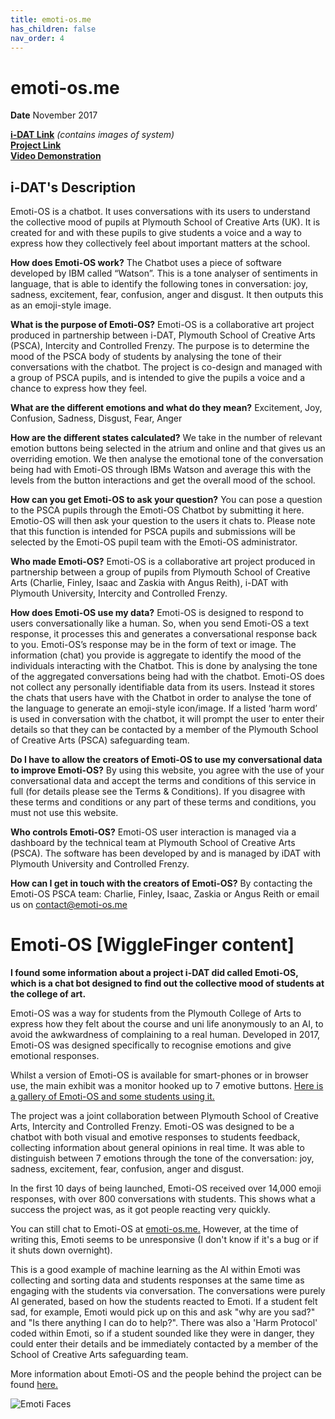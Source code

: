 ```yaml
---
title: emoti-os.me
has_children: false
nav_order: 4
---
```


# emoti-os.me

**Date** November 2017

**[i-DAT Link](https://i-dat.org/emoti-os-me/)** _(contains images of system)_  
**[Project Link](https://emoti-os.me/)**  
**[Video Demonstration](https://vimeo.com/242541735)**

## i-DAT's Description

Emoti-OS is a chatbot. It uses conversations with its users to understand the collective mood of pupils at Plymouth School of Creative Arts (UK). It is created for and with these pupils to give students a voice and a way to express how they collectively feel about important matters at the school.

**How does Emoti-OS work?**
The Chatbot uses a piece of software developed by IBM called “Watson”. This is a tone analyser of sentiments in language, that is able to identify the following tones in conversation: joy, sadness, excitement, fear, confusion, anger and disgust. It then outputs this as an emoji-style image.

**What is the purpose of Emoti-OS?**
Emoti-OS is a collaborative art project produced in partnership between i-DAT, Plymouth School of Creative Arts (PSCA), Intercity and Controlled Frenzy. The purpose is to determine the mood of the PSCA body of students by analysing the tone of their conversations with the chatbot. The project is co-design and managed with a group of PSCA pupils, and is intended to give the pupils a voice and a chance to express how they feel.

**What are the different emotions and what do they mean?**
Excitement, Joy, Confusion, Sadness, Disgust, Fear, Anger

**How are the different states calculated?**
We take in the number of relevant emotion buttons being selected in the atrium and online and that gives us an overriding emotion. We then analyse the emotional tone of the conversation being had with Emoti-OS through IBMs Watson and average this with the levels from the button interactions and get the overall mood of the school.

**How can you get Emoti-OS to ask your question?**
You can pose a question to the PSCA pupils through the Emoti-OS Chatbot by submitting it here. Emotio-OS will then ask your question to the users it chats to.
Please note that this function is intended for PSCA pupils and submissions will be selected by the Emoti-OS pupil team with the Emoti-OS administrator.

**Who made Emoti-OS?**
Emoti-OS is a collaborative art project produced in partnership between a group of pupils from Plymouth School of Creative Arts (Charlie, Finley, Isaac and Zaskia with Angus Reith), i-DAT with Plymouth University, Intercity and Controlled Frenzy.

**How does Emoti-OS use my data?**
Emoti-OS is designed to respond to users conversationally like a human. So, when you send Emoti-OS a text response, it processes this and generates a conversational response back to you. Emoti-OS’s response may be in the form of text or image. The information (chat) you provide is aggregate to identify the mood of the individuals interacting with the Chatbot. This is done by analysing the tone of the aggregated conversations being had with the chatbot.
Emoti-OS does not collect any personally identifiable data from its users. Instead it stores the chats that users have with the Chatbot in order to analyse the tone of the language to generate an emoji-style icon/image. If a listed ‘harm word’ is used in conversation with the chatbot, it will prompt the user to enter their details so that they can be contacted by a member of the Plymouth School of Creative Arts (PSCA) safeguarding team.

**Do I have to allow the creators of Emoti-OS to use my conversational data to improve Emoti-OS?**
By using this website, you agree with the use of your conversational data and accept the terms and conditions of this service in full (for details please see the Terms & Conditions). If you disagree with these terms and conditions or any part of these terms and conditions, you must not use this website.

**Who controls Emoti-OS?**
Emoti-OS user interaction is managed via a dashboard by the technical team at Plymouth School of Creative Arts (PSCA). The software has been developed by and is managed by iDAT with Plymouth University and Controlled Frenzy.

**How can I get in touch with the creators of Emoti-OS?**
By contacting the Emoti-OS PSCA team: Charlie, Finley, Isaac, Zaskia or Angus Reith or email us on contact@emoti-os.me

# Emoti-OS [WiggleFinger content]

**I found some information about a project i-DAT did called Emoti-OS, which is a chat bot designed to find out the collective mood of students at the college of art.**

Emoti-OS was a way for students from the Plymouth College of Arts to express how they felt about the course and uni life anonymously to an AI, to avoid the awkwardness of complaining to a real human. Developed in 2017, Emoti-OS was designed specifically to recognise emotions and give emotional responses.

Whilst a version of Emoti-OS is available for smart-phones or in browser use, the main exhibit was a monitor hooked up to 7 emotive buttons. [Here is a gallery of Emoti-OS and some students using it.](https://www.flickr.com/photos/109085185@N04/38006321944/in/album-72157691108120646)

The project was a joint collaboration between Plymouth School of Creative Arts, Intercity and Controlled Frenzy. Emoti-OS was designed to be a chatbot with both visual and emotive responses to students feedback, collecting information about general opinions in real time. It was able to distinguish between 7 emotions through the tone of the conversation: joy, sadness, excitement, fear, confusion, anger and disgust. 

In the first 10 days of being launched, Emoti-OS received over 14,000 emoji responses, with over 800 conversations with students. This shows what a success the project was, as it got people reacting very quickly. 

You can still chat to Emoti-OS at [emoti-os.me.](emoti-os.me) However, at the time of writing this, Emoti seems to be unresponsive (I don't know if it's a bug or if it shuts down overnight). 

This is a good example of machine learning as the AI within Emoti was collecting and sorting data and students responses at the same time as engaging with the students via conversation. The conversations were purely AI generated, based on how the students reacted to Emoti. If a student felt sad, for example, Emoti would pick up on this and ask "why are you sad?" and "Is there anything I can do to help?". There was also a 'Harm Protocol' coded within Emoti, so if a student sounded like they were in danger, they could enter their details and be immediately contacted by a member of the School of Creative Arts safeguarding team.

More information about Emoti-OS and the people behind the project can be found [here.](https://plymouthschoolofcreativearts.co.uk/emoti-os/)

![Emoti Faces](https://plymouthschoolofcreativearts.co.uk/wp-content/uploads/2017/11/emoti-banner-1962x460.jpg)
